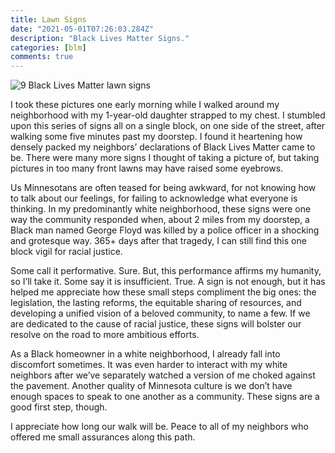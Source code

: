 ```yaml
---
title: Lawn Signs
date: "2021-05-01T07:26:03.284Z"
description: "Black Lives Matter Signs."
categories: [blm]
comments: true
---
```


![9 Black Lives Matter lawn signs](./blm-combined.png)

I took these pictures one early morning while I walked around my neighborhood with my 1-year-old daughter strapped to my chest. I stumbled upon this series of signs all on a single block, on one side of the street, after walking some five minutes past my doorstep. I found it heartening how densely packed my neighbors’ declarations of Black Lives Matter came to be. There were many more signs I thought of taking a picture of, but taking pictures in too many front lawns may have raised some eyebrows.

Us Minnesotans are often teased for being awkward, for not knowing how to talk about our feelings, for failing to acknowledge what everyone is thinking. In my predominantly white neighborhood, these signs were one way the community responded when, about 2 miles from my doorstep, a Black man named George Floyd was killed by a police officer in a shocking and grotesque way. 365+ days after that tragedy, I can still find this one block vigil for racial justice.


Some call it performative. Sure. But, this performance affirms my humanity, so I’ll take it. Some say it is insufficient. True. A sign is not enough, but it has helped me appreciate how these small steps compliment the big ones: the legislation, the lasting reforms, the equitable sharing of resources, and developing a unified vision of a beloved community, to name a few. If we are dedicated to the cause of racial justice, these signs will bolster our resolve on the road to more ambitious efforts.

As a Black homeowner in a white neighborhood, I already fall into discomfort sometimes. It was even harder to interact with my white neighbors after we’ve separately watched a version of me choked against the pavement. Another quality of Minnesota culture is we don’t have enough spaces to speak to one another as a community. These signs are a good first step, though.

I appreciate how long our walk will be. Peace to all of my neighbors who offered me small assurances along this path.